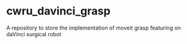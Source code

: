 # cwru_davinci_grasp
A repository to store the implementation of moveit grasp featuring on daVinci surgical robot
